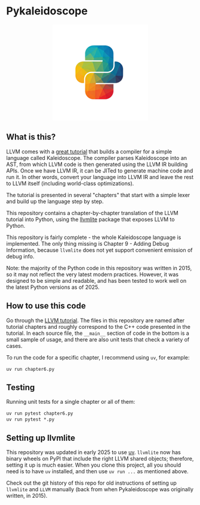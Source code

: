 # Pykaleidoscope

<p align="center">
  <img alt="Logo" src="doc/kal256.png" />
</p>

## What is this?

LLVM comes with a [great tutorial](http://llvm.org/docs/tutorial/) that
builds a compiler for a simple language called Kaleidoscope. The
compiler parses Kaleidoscope into an AST, from which LLVM code is then
generated using the LLVM IR building APIs. Once we have LLVM IR, it can
be JITed to generate machine code and run it. In other words, convert
your language into LLVM IR and leave the rest to LLVM itself (including
world-class optimizations).

The tutorial is presented in several \"chapters\" that start with a
simple lexer and build up the language step by step.

This repository contains a chapter-by-chapter translation of the LLVM
tutorial into Python, using the
[llvmlite](https://github.com/numba/llvmlite) package that exposes LLVM
to Python.

This repository is fairly complete - the whole Kaleidoscope language is
implemented. The only thing missing is Chapter 9 - Adding Debug
Information, because `llvmlite` does not yet support convenient emission
of debug info.

Note: the majority of the Python code in this repository was written
in 2015, so it may not reflect the very latest modern practices. However,
it was designed to be simple and readable, and has been tested to work
well on the latest Python versions as of 2025.

## How to use this code

Go through the [LLVM tutorial](http://llvm.org/docs/tutorial/). The
files in this repository are named after tutorial chapters and roughly
correspond to the C++ code presented in the tutorial. In each source
file, the `__main__` section of code in the bottom is a small sample of
usage, and there are also unit tests that check a variety of cases.

To run the code for a specific chapter, I recommend using `uv`, for example:

    uv run chapter6.py

## Testing

Running unit tests for a single chapter or all of them:

    uv run pytest chapter6.py
    uv run pytest *.py

## Setting up llvmlite

This repository was updated in early 2025 to use
[uv](https://github.com/astral-sh/uv). `llvmlite` now has binary wheels on PyPI
that include the right LLVM shared objects; therefore, setting it up is much
easier. When you clone this project, all you should need is to have `uv`
installed, and then use `uv run ...` as mentioned above.

Check out the git history of this repo for old instructions of setting up
`llvmlite` and `LLVM` manually (back from when Pykaleidoscope was originally
written, in 2015).
